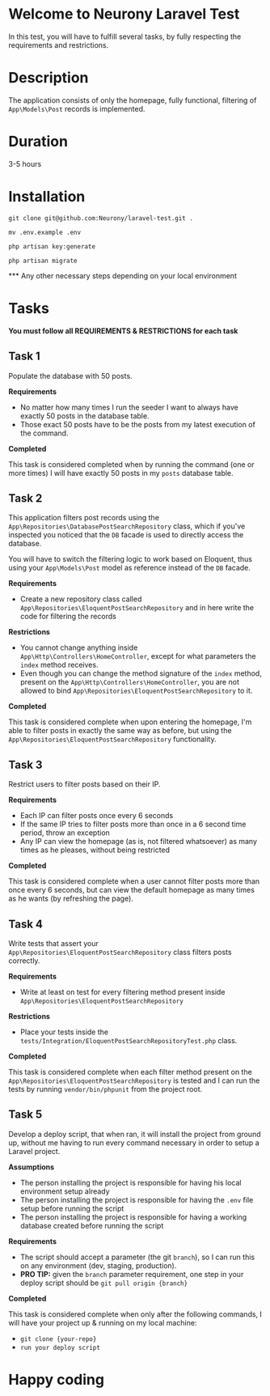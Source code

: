 # Welcome to Neurony Laravel Test

In this test, you will have to fulfill several tasks, by fully respecting the requirements and restrictions.

# Description

The application consists of only the homepage, fully functional, filtering of `App\Models\Post` records is implemented.

# Duration

3-5 hours 

# Installation

```
git clone git@github.com:Neurony/laravel-test.git .

mv .env.example .env

php artisan key:generate

php artisan migrate
```

*** Any other necessary steps depending on your local environment

   
# Tasks

**You must follow all REQUIREMENTS & RESTRICTIONS for each task**

## Task 1

Populate the database with 50 posts.

**Requirements**

- No matter how many times I run the seeder I want to always have exactly 50 posts in the database table.
- Those exact 50 posts have to be the posts from my latest execution of the command.

**Completed**

This task is considered completed when by running the command (one or more times) I will have exactly 50 posts in my `posts` database table. 

## Task 2

This application filters post records using the `App\Repositories\DatabasePostSearchRepository` class, which if you've inspected you noticed that the `DB` facade is used to directly access the database.

You will have to switch the filtering logic to work based on Eloquent, thus using your `App\Models\Post` model as reference instead of the `DB` facade. 

**Requirements**    

- Create a new repository class called `App\Repositories\EloquentPostSearchRepository` and in here write the code for filtering the records      

**Restrictions**

- You cannot change anything inside `App\Http\Controllers\HomeController`, except for what parameters the `index` method receives.
- Even though you can change the method signature of the `index` method, present on the `App\Http\Controllers\HomeController`, you are not allowed to bind `App\Repositories\EloquentPostSearchRepository` to it.

**Completed**

This task is considered complete when upon entering the homepage, I'm able to filter posts in exactly the same way as before, but using the `App\Repositories\EloquentPostSearchRepository` functionality.

## Task 3

Restrict users to filter posts based on their IP.

**Requirements**    

- Each IP can filter posts once every 6 seconds
- If the same IP tries to filter posts more than once in a 6 second time period, throw an exception
- Any IP can view the homepage (as is, not filtered whatsoever) as many times as he pleases, without being restricted      

**Completed**

This task is considered complete when a user cannot filter posts more than once every 6 seconds, but can view the default homepage as many times as he wants (by refreshing the page).

## Task 4

Write tests that assert your `App\Repositories\EloquentPostSearchRepository` class filters posts correctly.

**Requirements**    

- Write at least on test for every filtering method present inside `App\Repositories\EloquentPostSearchRepository`

**Restrictions**

- Place your tests inside the `tests/Integration/EloquentPostSearchRepositoryTest.php` class.       

**Completed**

This task is considered complete when each filter method present on the `App\Repositories\EloquentPostSearchRepository` is tested and I can run the tests by running `vendor/bin/phpunit` from the project root.

## Task 5

Develop a deploy script, that when ran, it will install the project from ground up, without me having to run every command necessary in order to setup a Laravel project.

**Assumptions**    

- The person installing the project is responsible for having his local environment setup already
- The person installing the project is responsible for having the `.env` file setup before running the script
- The person installing the project is responsible for having a working database created before running the script

**Requirements**    

- The script should accept a parameter (the git `branch`), so I can run this on any environment (dev, staging, production).
- **PRO TIP:** given the `branch` parameter requirement, one step in your deploy script should be `git pull origin {branch}`

**Completed**

This task is considered complete when only after the following commands, I will have your project up & running on my local machine:
- `git clone {your-repo}`
- `run your deploy script`

# Happy coding 
